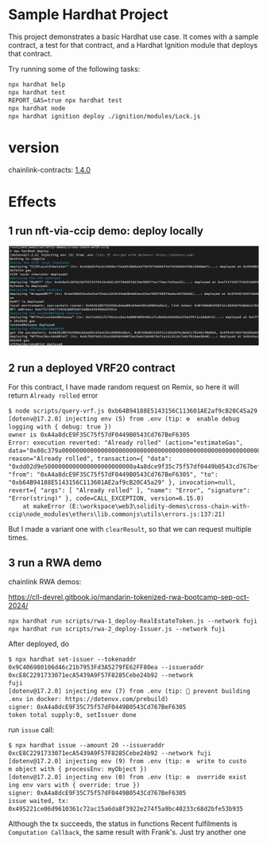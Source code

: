 # Sample Hardhat Project

This project demonstrates a basic Hardhat use case. It comes with a sample contract, a test for that contract, and a Hardhat Ignition module that deploys that contract.

Try running some of the following tasks:

```shell
npx hardhat help
npx hardhat test
REPORT_GAS=true npx hardhat test
npx hardhat node
npx hardhat ignition deploy ./ignition/modules/Lock.js
```

# version 

chainlink-contracts: [1.4.0](https://github.com/smartcontractkit/chainlink-evm/tags)

# Effects

## 1 run nft-via-ccip demo: deploy locally

![](../assets/cross-chain-ccip-local.png)

## 2 run a deployed VRF20 contract

For this contract, I have made random request on Remix, so here it will return `Already rolled` error

```
$ node scripts/query-vrf.js 0xb64B94188E5143156C113601AE2af9cB20C45a29
[dotenv@17.2.0] injecting env (5) from .env (tip: ⚙️  enable debug   
logging with { debug: true })
owner is 0xA4a8dcE9F35C75f57dF0449B0543Cd767BeF6305
Error: execution reverted: "Already rolled" (action="estimateGas", data="0x08c379a00000000000000000000000000000000000000000000000000000000000000020000000000000000000000000000000000000000000000000000000000000000e416c726561647920726f6c6c6564000000000000000000000000000000000000", reason="Already rolled", transaction={ "data": "0xdd02d9e5000000000000000000000000a4a8dce9f35c75f57df0449b0543cd767bef6305", "from": "0xA4a8dcE9F35C75f57dF0449B0543Cd767BeF6305", "to": "0xb64B94188E5143156C113601AE2af9cB20C45a29" }, invocation=null, revert={ "args": [ "Already rolled" ], "name": "Error", "signature": "Error(string)" }, code=CALL_EXCEPTION, version=6.15.0)
    at makeError (E:\workspace\web3\solidity-demos\cross-chain-with-ccip\node_modules\ethers\lib.commonjs\utils\errors.js:137:21)
```

But I made a variant one with `clearResult`, so that we can request multiple times.

## 3 run a RWA demo

chainlink RWA demos:

https://cll-devrel.gitbook.io/mandarin-tokenized-rwa-bootcamp-sep-oct-2024/

```
npx hardhat run scripts/rwa-1_deploy-RealEstateToken.js --network fuji  
npx hardhat run scripts/rwa-2_deploy-Issuer.js --network fuji 
```

After deployed, do

```
$ npx hardhat set-issuer --tokenaddr 0x9C406980106d46c21b7953Fd3A5279fE62FF80ea --issueraddr 0xcE8C2291733071ecA5439A9F57F8285Cebe24b92 --network 
fuji
[dotenv@17.2.0] injecting env (7) from .env (tip: 🔐 prevent building .env in docker: https://dotenvx.com/prebuild)
signer: 0xA4a8dcE9F35C75f57dF0449B0543Cd767BeF6305
token total supply:0, setIssuer done
```

run `issue` call:
```
$ npx hardhat issue --amount 20 --issueraddr 0xcE8C2291733071ecA5439A9F57F8285Cebe24b92 --network fuji
[dotenv@17.2.0] injecting env (9) from .env (tip: ⚙️  write to custo
m object with { processEnv: myObject })
[dotenv@17.2.0] injecting env (0) from .env (tip: ⚙️  override exist
ing env vars with { override: true })
signer: 0xA4a8dcE9F35C75f57dF0449B0543Cd767BeF6305
issue waited, tx: 0x495221ce06d9610361c72ac15a6da8f3922e274f5a9bc40233c68d2bfe53b935
```

Although the tx succeeds, the status in functions Recent fulfilments is `Computation Callback`, the same result with Frank's. Just try another one
